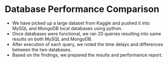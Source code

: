 # Database Performance Comparison

* We have picked up a large dataset from Kaggle and pushed it into MySQL and MongoDB local databases using python. 
* Once databases were functional, we ran 20 queries resulting into same results on both MySQL and MongoDB.
* After execution of each query, we noted the time delays and differences between the two databases.
* Based on the findings, we prepared the results and performance report.